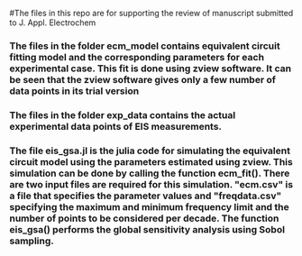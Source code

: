 
#The files in this repo are for supporting the review of manuscript submitted to J. Appl. Electrochem

### The files in the folder ecm\_model contains equivalent circuit fitting model and the corresponding parameters for each experimental case. This fit is done using zview software. It can be seen that the zview software gives only a few number of data points in its trial version
### The files in the folder exp\_data contains the actual experimental data points of EIS measurements. 
### The file eis\_gsa.jl is the julia code for simulating the equivalent circuit model using the parameters estimated using zview. This simulation can be done by calling the function ecm\_fit(). There are two input files are required for this simulation. "ecm.csv" is a file that specifies the parameter values and "freqdata.csv" specifying the maximum and minimum frequency limit and the number of points to be considered per decade. The function eis\_gsa() performs the global sensitivity analysis using Sobol sampling. 

